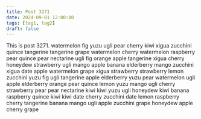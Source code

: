 ```yaml
---
title: Post 3271
date: 2024-09-01 12:00:00
tags: [tag1, tag2]
draft: false
---
```

This is post 3271.
watermelon
fig
yuzu
ugli
pear
cherry
kiwi
xigua
zucchini
quince
tangerine
tangerine
grape
watermelon
cherry
watermelon
raspberry
pear
quince
pear
nectarine
ugli
fig
orange
apple
tangerine
xigua
cherry
honeydew
strawberry
ugli
mango
apple
banana
elderberry
mango
zucchini
xigua
date
apple
watermelon
grape
xigua
strawberry
strawberry
lemon
zucchini
yuzu
fig
ugli
tangerine
apple
elderberry
yuzu
pear
watermelon
ugli
apple
elderberry
orange
pear
quince
lemon
yuzu
mango
ugli
cherry
strawberry
pear
pear
nectarine
kiwi
kiwi
yuzu
ugli
honeydew
kiwi
banana
raspberry
quince
kiwi
kiwi
date
cherry
zucchini
date
lemon
raspberry
cherry
tangerine
banana
mango
ugli
apple
zucchini
grape
honeydew
apple
cherry
grape
